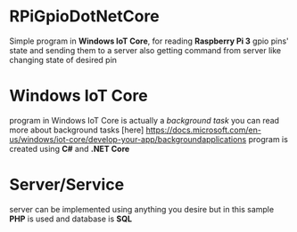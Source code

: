 # RPiGpioDotNetCore
Simple program in **Windows IoT Core**, for reading **Raspberry Pi 3** gpio pins' state and sending them to a server
also getting command from server like changing state of desired pin
# Windows IoT Core
program in Windows IoT Core is actually a *background task* you can read more about background tasks [here] https://docs.microsoft.com/en-us/windows/iot-core/develop-your-app/backgroundapplications
program is created using **C#** and **.NET Core**
# Server/Service
server can be implemented using anything you desire but in this sample **PHP** is used and database is **SQL**
